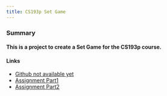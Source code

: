 ```yaml
---
title: CS193p Set Game
---
```


### Summary

#### This is a project to create a Set Game for the CS193p course. 

#### Links
- [Github not available yet]()
- [Assignment Part1](https://cs193p.sites.stanford.edu/sites/g/files/sbiybj16636/files/media/file/assignment_3_0.pdf)
- [Assignment Part2](https://cs193p.sites.stanford.edu/sites/g/files/sbiybj16636/files/media/file/assignment_4_0.pdf)

